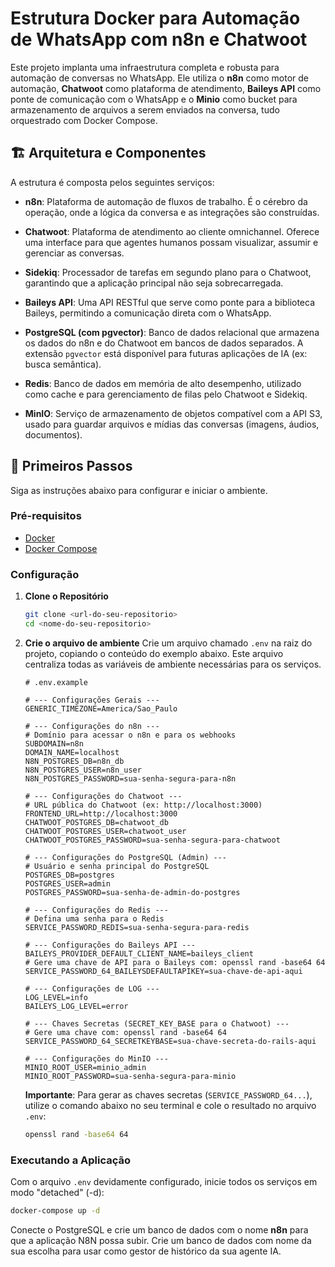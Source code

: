 # Estrutura Docker para Automação de WhatsApp com n8n e Chatwoot

Este projeto implanta uma infraestrutura completa e robusta para automação de conversas no WhatsApp. Ele utiliza o **n8n** como motor de automação, **Chatwoot** como plataforma de atendimento, **Baileys API** como ponte de comunicação com o WhatsApp e o **Minio** como bucket para armazenamento de arquivos a serem enviados na conversa, tudo orquestrado com Docker Compose.

## 🏗️ Arquitetura e Componentes

A estrutura é composta pelos seguintes serviços:

* **n8n**: Plataforma de automação de fluxos de trabalho. É o cérebro da operação, onde a lógica da conversa e as integrações são construídas.

* **Chatwoot**: Plataforma de atendimento ao cliente omnichannel. Oferece uma interface para que agentes humanos possam visualizar, assumir e gerenciar as conversas.

* **Sidekiq**: Processador de tarefas em segundo plano para o Chatwoot, garantindo que a aplicação principal não seja sobrecarregada.

* **Baileys API**: Uma API RESTful que serve como ponte para a biblioteca Baileys, permitindo a comunicação direta com o WhatsApp.

* **PostgreSQL (com pgvector)**: Banco de dados relacional que armazena os dados do n8n e do Chatwoot em bancos de dados separados. A extensão `pgvector` está disponível para futuras aplicações de IA (ex: busca semântica).

* **Redis**: Banco de dados em memória de alto desempenho, utilizado como cache e para gerenciamento de filas pelo Chatwoot e Sidekiq.

* **MinIO**: Serviço de armazenamento de objetos compatível com a API S3, usado para guardar arquivos e mídias das conversas (imagens, áudios, documentos).

## 🚀 Primeiros Passos

Siga as instruções abaixo para configurar e iniciar o ambiente.

### Pré-requisitos

* [Docker](https://docs.docker.com/get-docker/)
* [Docker Compose](https://docs.docker.com/compose/install/)

### Configuração

1.  **Clone o Repositório**
    ```bash
    git clone <url-do-seu-repositorio>
    cd <nome-do-seu-repositorio>
    ```

2.  **Crie o arquivo de ambiente**
    Crie um arquivo chamado `.env` na raiz do projeto, copiando o conteúdo do exemplo abaixo. Este arquivo centraliza todas as variáveis de ambiente necessárias para os serviços.

    ```dotenv
    # .env.example

    # --- Configurações Gerais ---
    GENERIC_TIMEZONE=America/Sao_Paulo

    # --- Configurações do n8n ---
    # Domínio para acessar o n8n e para os webhooks
    SUBDOMAIN=n8n
    DOMAIN_NAME=localhost
    N8N_POSTGRES_DB=n8n_db
    N8N_POSTGRES_USER=n8n_user
    N8N_POSTGRES_PASSWORD=sua-senha-segura-para-n8n

    # --- Configurações do Chatwoot ---
    # URL pública do Chatwoot (ex: http://localhost:3000)
    FRONTEND_URL=http://localhost:3000
    CHATWOOT_POSTGRES_DB=chatwoot_db
    CHATWOOT_POSTGRES_USER=chatwoot_user
    CHATWOOT_POSTGRES_PASSWORD=sua-senha-segura-para-chatwoot

    # --- Configurações do PostgreSQL (Admin) ---
    # Usuário e senha principal do PostgreSQL
    POSTGRES_DB=postgres
    POSTGRES_USER=admin
    POSTGRES_PASSWORD=sua-senha-de-admin-do-postgres

    # --- Configurações do Redis ---
    # Defina uma senha para o Redis
    SERVICE_PASSWORD_REDIS=sua-senha-segura-para-redis

    # --- Configurações do Baileys API ---
    BAILEYS_PROVIDER_DEFAULT_CLIENT_NAME=baileys_client
    # Gere uma chave de API para o Baileys com: openssl rand -base64 64
    SERVICE_PASSWORD_64_BAILEYSDEFAULTAPIKEY=sua-chave-de-api-aqui

    # --- Configurações de LOG ---
    LOG_LEVEL=info
    BAILEYS_LOG_LEVEL=error

    # --- Chaves Secretas (SECRET_KEY_BASE para o Chatwoot) ---
    # Gere uma chave com: openssl rand -base64 64
    SERVICE_PASSWORD_64_SECRETKEYBASE=sua-chave-secreta-do-rails-aqui

    # --- Configurações do MinIO ---
    MINIO_ROOT_USER=minio_admin
    MINIO_ROOT_PASSWORD=sua-senha-segura-para-minio
    ```

    **Importante**: Para gerar as chaves secretas (`SERVICE_PASSWORD_64...`), utilize o comando abaixo no seu terminal e cole o resultado no arquivo `.env`:
    ```bash
    openssl rand -base64 64
    ```

### Executando a Aplicação

Com o arquivo `.env` devidamente configurado, inicie todos os serviços em modo "detached" (-d):

```bash
docker-compose up -d
```

Conecte o PostgreSQL e crie um banco de dados com o nome **n8n** para que a aplicação N8N possa subir. Crie um banco de dados com nome da sua escolha para usar como gestor de histórico da sua agente IA.
